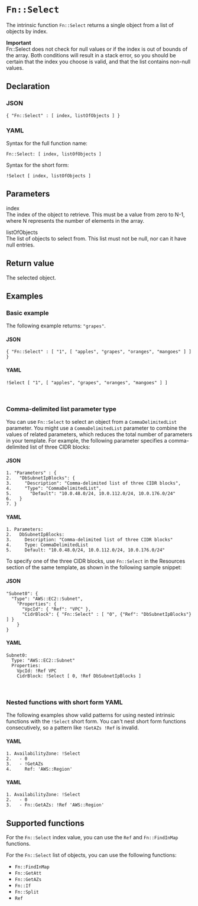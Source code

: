 # `Fn::Select`<a name="intrinsic-function-reference-select"></a>

The intrinsic function `Fn::Select` returns a single object from a list of objects by index\.

**Important**  
Fn::Select does not check for null values or if the index is out of bounds of the array\. Both conditions will result in a stack error, so you should be certain that the index you choose is valid, and that the list contains non\-null values\.

## Declaration<a name="w8056ab1c33c28c51b7"></a>

### JSON<a name="intrinsic-function-reference-select-syntax.json"></a>

```
{ "Fn::Select" : [ index, listOfObjects ] }
```

### YAML<a name="intrinsic-function-reference-select-syntax.yaml"></a>

Syntax for the full function name:

```
Fn::Select: [ index, listOfObjects ] 
```

Syntax for the short form:

```
!Select [ index, listOfObjects ]
```

## Parameters<a name="w8056ab1c33c28c51b9"></a>

index  
The index of the object to retrieve\. This must be a value from zero to N\-1, where N represents the number of elements in the array\.

listOfObjects  
The list of objects to select from\. This list must not be null, nor can it have null entries\.

## Return value<a name="w8056ab1c33c28c51c11"></a>

The selected object\.

## Examples<a name="w8056ab1c33c28c51c13"></a>

### Basic example<a name="w8056ab1c33c28c51c13b2"></a>

The following example returns: `"grapes"`\.

#### JSON<a name="intrinsic-function-reference-select-example0.json"></a>

```
{ "Fn::Select" : [ "1", [ "apples", "grapes", "oranges", "mangoes" ] ] }
```

#### YAML<a name="intrinsic-function-reference-select-example0.yaml"></a>

```
!Select [ "1", [ "apples", "grapes", "oranges", "mangoes" ] ]
```

 

### Comma\-delimited list parameter type<a name="w8056ab1c33c28c51c13b4"></a>

You can use `Fn::Select` to select an object from a `CommaDelimitedList` parameter\. You might use a `CommaDelimitedList` parameter to combine the values of related parameters, which reduces the total number of parameters in your template\. For example, the following parameter specifies a comma\-delimited list of three CIDR blocks:

#### JSON<a name="intrinsic-function-reference-select-example1.json"></a>

```
1. "Parameters" : {
2.   "DbSubnetIpBlocks": {
3.     "Description": "Comma-delimited list of three CIDR blocks",
4.     "Type": "CommaDelimitedList",
5.       "Default": "10.0.48.0/24, 10.0.112.0/24, 10.0.176.0/24"
6.   }
7. }
```

#### YAML<a name="intrinsic-function-reference-select-example1.yaml"></a>

```
1. Parameters: 
2.   DbSubnetIpBlocks: 
3.     Description: "Comma-delimited list of three CIDR blocks"
4.     Type: CommaDelimitedList
5.     Default: "10.0.48.0/24, 10.0.112.0/24, 10.0.176.0/24"
```

To specify one of the three CIDR blocks, use `Fn::Select` in the Resources section of the same template, as shown in the following sample snippet:

#### JSON<a name="intrinsic-function-reference-select-example2.json"></a>

```
"Subnet0": {
  "Type": "AWS::EC2::Subnet",
    "Properties": {
      "VpcId": { "Ref": "VPC" },
      "CidrBlock": { "Fn::Select" : [ "0", {"Ref": "DbSubnetIpBlocks"} ] }
    }
}
```

#### YAML<a name="intrinsic-function-reference-select-example2.yaml"></a>

```
Subnet0: 
  Type: "AWS::EC2::Subnet"
  Properties: 
    VpcId: !Ref VPC
    CidrBlock: !Select [ 0, !Ref DbSubnetIpBlocks ]
```

 

### Nested functions with short form YAML<a name="w8056ab1c33c28c51c13b6"></a>

The following examples show valid patterns for using nested intrinsic functions with the `!Select` short form\. You can't nest short form functions consecutively, so a pattern like `!GetAZs !Ref` is invalid\.

#### YAML<a name="intrinsic-function-reference-select-example3.yaml"></a>

```
1. AvailabilityZone: !Select 
2.   - 0
3.   - !GetAZs 
4.     Ref: 'AWS::Region'
```

#### YAML<a name="intrinsic-function-reference-select-example4.yaml"></a>

```
1. AvailabilityZone: !Select 
2.   - 0
3.   - Fn::GetAZs: !Ref 'AWS::Region'
```

## Supported functions<a name="w8056ab1c33c28c51c15"></a>

For the `Fn::Select` index value, you can use the `Ref` and `Fn::FindInMap` functions\.

For the `Fn::Select` list of objects, you can use the following functions:
+ `Fn::FindInMap`
+ `Fn::GetAtt`
+ `Fn::GetAZs`
+ `Fn::If`
+ `Fn::Split`
+ `Ref`